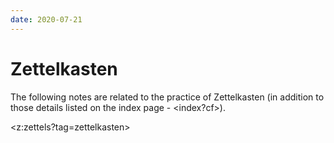 ```yaml
---
date: 2020-07-21
---
```


# Zettelkasten
The following notes are related to the practice of Zettelkasten (in addition to those details
listed on the index page - <index?cf>).

<z:zettels?tag=zettelkasten>

